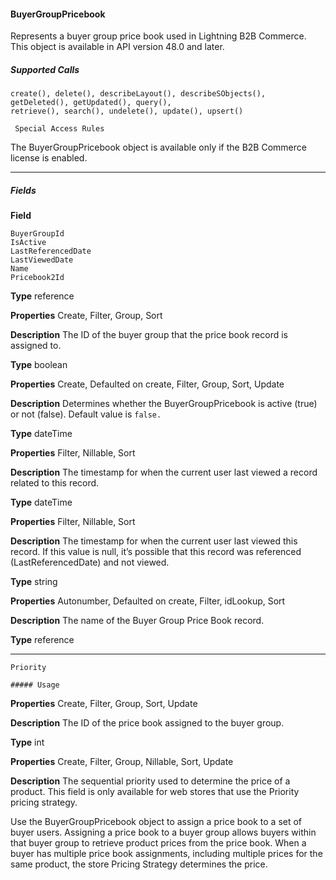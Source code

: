 #### BuyerGroupPricebook

Represents a buyer group price book used in Lightning B2B Commerce. This object is available in API version 48.0 and later.

##### Supported Calls
```
create(), delete(), describeLayout(), describeSObjects(), getDeleted(), getUpdated(), query(),
retrieve(), search(), undelete(), update(), upsert()

 Special Access Rules

```
The BuyerGroupPricebook object is available only if the B2B Commerce license is enabled.


-----

##### Fields

**Field**
```
BuyerGroupId
IsActive
LastReferencedDate
LastViewedDate
Name
Pricebook2Id

```

**Type**
reference

**Properties**
Create, Filter, Group, Sort

**Description**
The ID of the buyer group that the price book record is assigned to.

**Type**
boolean

**Properties**
Create, Defaulted on create, Filter, Group, Sort, Update

**Description**
Determines whether the BuyerGroupPricebook is active (true) or not (false). Default
value is `false.`

**Type**
dateTime

**Properties**
Filter, Nillable, Sort

**Description**
The timestamp for when the current user last viewed a record related to this record.

**Type**
dateTime

**Properties**
Filter, Nillable, Sort

**Description**
The timestamp for when the current user last viewed this record. If this value is null, it’s
possible that this record was referenced (LastReferencedDate) and not viewed.

**Type**
string

**Properties**
Autonumber, Defaulted on create, Filter, idLookup, Sort

**Description**
The name of the Buyer Group Price Book record.

**Type**
reference


-----

```
Priority

##### Usage

```

**Properties**
Create, Filter, Group, Sort, Update

**Description**
The ID of the price book assigned to the buyer group.

**Type**
int

**Properties**
Create, Filter, Group, Nillable, Sort, Update

**Description**
The sequential priority used to determine the price of a product. This field is only available
for web stores that use the Priority pricing strategy.


Use the BuyerGroupPricebook object to assign a price book to a set of buyer users. Assigning a price book to a buyer group allows buyers
within that buyer group to retrieve product prices from the price book. When a buyer has multiple price book assignments, including
multiple prices for the same product, the store Pricing Strategy determines the price.
